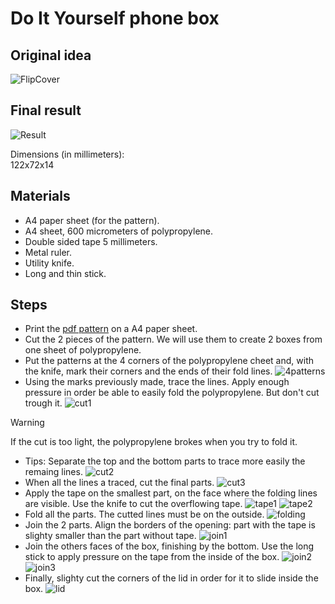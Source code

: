 # Do It Yourself phone box

## Original idea

![FlipCover](IMG_20240922_180400.jpg)

## Final result

![Result](IMG_20240922_175647.jpg)

Dimensions (in millimeters):  
122x72x14  
 
## Materials

- A4 paper sheet (for the pattern).
- A4 sheet, 600 micrometers of polypropylene.
- Double sided tape 5 millimeters.
- Metal ruler.
- Utility knife.
- Long and thin stick.

## Steps

- Print the [pdf pattern](box.pdf) on a A4 paper sheet.
- Cut the 2 pieces of the pattern. We will use them to create 2 boxes from one sheet of polypropylene.  
- Put the patterns at the 4 corners of the polypropylene cheet and, with the knife, mark their corners and the ends of their fold lines.
![4patterns](IMG_20240922_171748.jpg)
- Using the marks previously made, trace the lines. Apply enough pressure in order be able to easily fold the polypropylene. But don't cut trough it.
![cut1](IMG_20240922_172657.jpg)
> [!Warning]
> If the cut is too light, the polypropylene brokes when you try to fold it.  
- Tips: Separate the top and the bottom parts to trace more easily the remaing lines.
![cut2](IMG_20240922_173106.jpg)  
- When all the lines a traced, cut the final parts.
![cut3](IMG_20240922_173814.jpg)
- Apply the tape on the smallest part, on the face where the folding lines are visible. Use the knife to cut the overflowing tape.
![tape1](IMG_20240922_173957.jpg)
![tape2](IMG_20240922_174242.jpg)
- Fold all the parts. The cutted lines must be on the outside.
![folding](IMG_20240922_174845.jpg)
- Join the 2 parts. Align the borders of the opening: part with the tape is slighty smaller than the part without tape.
![join1](IMG_20240922_175032.jpg)
- Join the others faces of the box, finishing by the bottom. Use the long stick to apply pressure on the tape from the inside of the box.
![join2](IMG_20240922_175159.jpg)  
![join3](IMG_20240922_175349.jpg)
- Finally, slighty cut the corners of the lid in order for it to slide inside the box.
![lid](IMG_20240922_175526.jpg)
